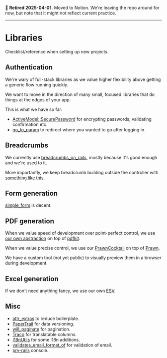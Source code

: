 🫡 **Retired 2025-04-01.** Moved to Notion. We're leaving the repo around for now, but note that it might not reflect current practice.

---

# Libraries

Checklist/reference when setting up new projects.

## Authentication

We're wary of full-stack libraries as we value higher flexibility above getting a generic flow running quickly.

We want to move in the direction of many small, focused libraries that do things at the edges of your app.

This is what we have so far:

* [ActiveModel::SecurePassword](http://api.rubyonrails.org/classes/ActiveModel/SecurePassword/ClassMethods.html) for encrypting passwords, validating confirmation etc.
* [go_to_param](https://github.com/henrik/go_to_param/) to redirect where you wanted to go after logging in.

## Breadcrumbs

We currently use [breadcrumbs_on_rails](https://github.com/weppos/breadcrumbs_on_rails), mostly because it's good enough and we're used to it.

More importantly, we keep breadcrumb building outside the controller with [something like this](https://gist.github.com/henrik/5637729).

## Form generation

[simple_form](https://github.com/plataformatec/simple_form) is decent.

## PDF generation

When we value speed of development over point-perfect control, we use [our own abstraction](https://gist.github.com/henrik/5523767) on top of [pdfkit](https://github.com/pdfkit/pdfkit).

When we value precise control, we use our [PrawnCocktail](https://github.com/barsoom/prawn_cocktail) on top of [Prawn](http://prawn.majesticseacreature.com/).

We have a custom tool (not yet public) to visually preview them in a browser during development.

## Excel generation

If we don't need anything fancy, we use our own [ESV](https://github.com/barsoom/excel-esv).

## Misc

* [attr_extras](https://github.com/barsoom/attr_extras) to reduce boilerplate.
* [PaperTrail](https://github.com/airblade/paper_trail) for data versioning.
* [will_paginate](https://github.com/mislav/will_paginate) for pagination.
* [Traco](https://github.com/barsoom/traco) for translatable columns.
* [I18nUtils](https://github.com/henrik/i18n_utils) for some i18n additions.
* [validates_email_format_of](https://github.com/barsoom/validates_email_format_of) for validation of email.
* [pry-rails](https://github.com/rweng/pry-rails) console.
